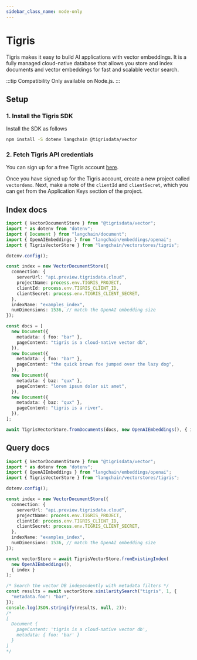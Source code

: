 ```yaml
---
sidebar_class_name: node-only
---
```


# Tigris

Tigris makes it easy to build AI applications with vector embeddings.
It is a fully managed cloud-native database that allows you store and
index documents and vector embeddings for fast and scalable vector search.

:::tip Compatibility
Only available on Node.js.
:::

## Setup

### 1. Install the Tigris SDK

Install the SDK as follows

```bash npm2yarn
npm install -S dotenv langchain @tigrisdata/vector
```

### 2. Fetch Tigris API credentials

You can sign up for a free Tigris account [here](https://console.preview.tigrisdata.cloud/signup).

Once you have signed up for the Tigris account, create a new project called `vectordemo`.
Next, make a note of the `clientId` and `clientSecret`, which you can get from the
Application Keys section of the project.

## Index docs

```typescript
import { VectorDocumentStore } from "@tigrisdata/vector";
import * as dotenv from "dotenv";
import { Document } from "langchain/document";
import { OpenAIEmbeddings } from "langchain/embeddings/openai";
import { TigrisVectorStore } from "langchain/vectorstores/tigris";

dotenv.config();

const index = new VectorDocumentStore({
  connection: {
    serverUrl: "api.preview.tigrisdata.cloud",
    projectName: process.env.TIGRIS_PROJECT,
    clientId: process.env.TIGRIS_CLIENT_ID,
    clientSecret: process.env.TIGRIS_CLIENT_SECRET,
  },
  indexName: "examples_index",
  numDimensions: 1536, // match the OpenAI embedding size
});

const docs = [
  new Document({
    metadata: { foo: "bar" },
    pageContent: "tigris is a cloud-native vector db",
  }),
  new Document({
    metadata: { foo: "bar" },
    pageContent: "the quick brown fox jumped over the lazy dog",
  }),
  new Document({
    metadata: { baz: "qux" },
    pageContent: "lorem ipsum dolor sit amet",
  }),
  new Document({
    metadata: { baz: "qux" },
    pageContent: "tigris is a river",
  }),
];

await TigrisVectorStore.fromDocuments(docs, new OpenAIEmbeddings(), { index });
```

## Query docs

```typescript
import { VectorDocumentStore } from "@tigrisdata/vector";
import * as dotenv from "dotenv";
import { OpenAIEmbeddings } from "langchain/embeddings/openai";
import { TigrisVectorStore } from "langchain/vectorstores/tigris";

dotenv.config();

const index = new VectorDocumentStore({
  connection: {
    serverUrl: "api.preview.tigrisdata.cloud",
    projectName: process.env.TIGRIS_PROJECT,
    clientId: process.env.TIGRIS_CLIENT_ID,
    clientSecret: process.env.TIGRIS_CLIENT_SECRET,
  },
  indexName: "examples_index",
  numDimensions: 1536, // match the OpenAI embedding size
});

const vectorStore = await TigrisVectorStore.fromExistingIndex(
  new OpenAIEmbeddings(),
  { index }
);

/* Search the vector DB independently with metadata filters */
const results = await vectorStore.similaritySearch("tigris", 1, {
  "metadata.foo": "bar",
});
console.log(JSON.stringify(results, null, 2));
/*
[
  Document {
    pageContent: 'tigris is a cloud-native vector db',
    metadata: { foo: 'bar' }
  }
]
*/
```
